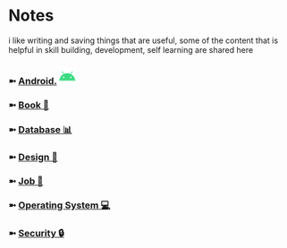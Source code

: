 # Notes
i like writing and saving things that are useful, some of the content that is helpful in skill building, development, self learning are shared here

### ➼ [Android.](/Android) <a href="/Design"><img src="icon/icon-android-30x30.png"/></a>
### ➼ [Book 📖](/Book)
### ➼ [Database 📊](/Database)
### ➼ [Design 🎨](/Design)
### ➼ [Job 💼](/Job)
### ➼ [Operating System 💻](/OperatingSystem)
### ➼ [Security 🔒](/Security)
